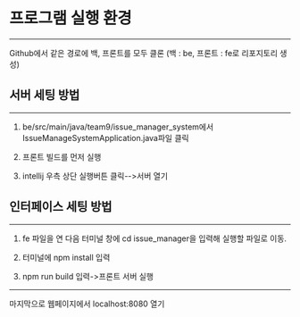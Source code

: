 # 프로그램 실행 환경 

---

Github에서 같은 경로에 백, 프론트를 모두 클론 (백 : be, 프론트 : fe로 리포지토리 생성)

## 서버 세팅 방법

---

1. be/src/main/java/team9/issue_manager_system에서 IssueManageSystemApplication.java파일 클릭

2. 프론트 빌드를 먼저 실행

3. intellij 우측 상단 실행버튼 클릭-->서버 열기

## 인터페이스 세팅 방법

---

1. fe 파일을 연 다음 터미널 창에 cd issue_manager을 입력해 실행할 파일로 이동.

2. 터미널에 npm install 입력

3. npm run build 입력->프론트 서버 실행

---

마지막으로 웹페이지에서 localhost:8080 열기
